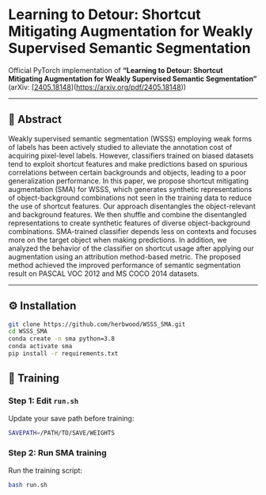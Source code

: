 # Learning to Detour: Shortcut Mitigating Augmentation for Weakly Supervised Semantic Segmentation

Official PyTorch implementation of  **“Learning to Detour: Shortcut Mitigating Augmentation for Weakly Supervised Semantic Segmentation”**  
(arXiv: [[2405.18148]((https://arxiv.org/pdf/2405.18148))](https://arxiv.org/pdf/2405.18148))

---

## 🧠 Abstract

Weakly supervised semantic segmentation (WSSS) employing weak forms of labels has been actively studied to alleviate the annotation cost of acquiring pixel-level labels. However, classifiers trained on biased datasets tend to exploit shortcut features and make predictions based on spurious correlations between certain backgrounds and objects, leading to a poor generalization performance. In this paper, we propose shortcut mitigating augmentation (SMA) for WSSS, which generates synthetic representations of object-background combinations not seen in the training data to reduce the use of shortcut features. Our approach disentangles the object-relevant and background features. We then shuffle and combine the disentangled representations to create synthetic features of diverse object-background combinations. SMA-trained classifier depends less on contexts and focuses more on the target object when making predictions. In addition, we analyzed the behavior of the classifier on shortcut usage after applying our augmentation using an attribution method-based metric. The proposed method achieved the improved performance of semantic segmentation result on PASCAL VOC 2012 and MS COCO 2014 datasets. 

---

## ⚙️ Installation

```bash
git clone https://github.com/herbwood/WSSS_SMA.git
cd WSSS_SMA
conda create -n sma python=3.8
conda activate sma
pip install -r requirements.txt
```

## 🚀 Training

### Step 1: Edit ```run.sh```
Update your save path before training:
```bash
SAVEPATH=/PATH/TO/SAVE/WEIGHTS
```

### Step 2: Run SMA training
Run the training script:
```bash
bash run.sh
```
